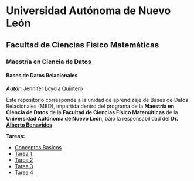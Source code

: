 # Universidad Autónoma de Nuevo León

## Facultad de Ciencias Fisico Matemáticas

### Maestría en Ciencia de Datos

#### Bases de Datos Relacionales
_**Autor:**_ Jennifer Loyola Quintero

Este repositorio corresponde a la unidad de aprendizaje de Bases de Datos Relacionales (MBD), impartida dentro del programa de la **Maestría en Ciencia de Datos** de la **Facultad de Ciencias Físico Matemáticas** de la **Universidad Autónoma de Nuevo León**, bajo la responsabilidad del **Dr. [Alberto Benavides](https://github.com/albertobenavides)**.

**Tareas:**

- [Conceptos Basicos](https://github.com/jenniloyola8/MCD_BDR_2025/blob/main/Tareas/Conceptos_Basicos.md)
- [Tarea 1](https://github.com/jenniloyola8/MCD_BDR_2025/blob/main/Tareas/Tarea1_Investigacion.md)
- [Tarea 2](https://github.com/jenniloyola8/MCD_BDR_2025/blob/main/Tareas/Tarea2_EntidadRelacion.md)
- [Tarea 3](https://github.com/jenniloyola8/MCD_BDR_2025/blob/main/Tareas/Tarea3_ModeloRelacional.md)
- [Tarea 4](https://github.com/jenniloyola8/MCD_BDR_2025/blob/main/Tareas/Tarea4_BasedeDatos.md)